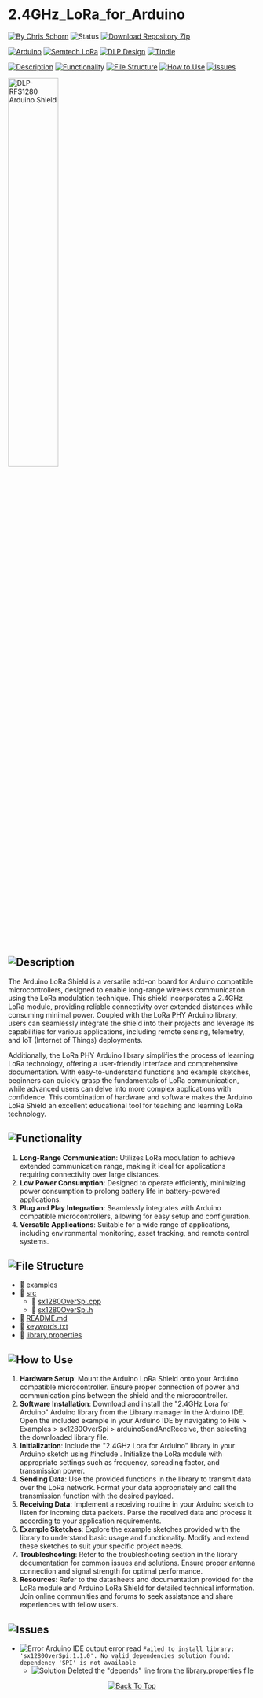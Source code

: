 # 2.4GHz_LoRa_for_Arduino

[![By Chris Schorn](https://img.shields.io/badge/Author-Chris_Schorn-FFFFFF?style=for-the-badge)](https://github.com/cschorn01)
![Status](https://img.shields.io/badge/Status-Working-FFFFFF?style=for-the-badge)
[![Download Repository Zip](https://img.shields.io/badge/Download_Repository_Zip-FFFFFF?style=for-the-badge)](https://github.com/cschorn01/2.4GHz_Lora_for_Arduino/archive/refs/heads/main.zip)

[![Arduino](https://img.shields.io/badge/-Arduino-00979D?style=for-the-badge&logo=Arduino&logoColor=white)](https://www.arduino.cc/)
[![Semtech LoRa](https://img.shields.io/badge/LoRa-1CAEED?style=for-the-badge)](https://www.semtech.com/lora)
[![DLP Design](https://img.shields.io/badge/DLP_Design-0D6696?style=for-the-badge)](https://www.dlpdesign.com/rf/rfs1280.php)
[![Tindie](https://img.shields.io/badge/tindie-113C77?style=for-the-badge)](https://www.tindie.com/products/olivetreelabs/24ghz-lora-arduino-shield/)


[![Description](https://img.shields.io/badge/Description-FFFFFF?style=for-the-badge)](https://github.com/cschorn01/2.4GHz_Lora_for_Arduino/tree/main#)
[![Functionality](https://img.shields.io/badge/Functionality-FFFFFF?style=for-the-badge)](https://github.com/cschorn01/2.4GHz_Lora_for_Arduino/tree/main#-1)
[![File Structure](https://img.shields.io/badge/file_structure-FFFFFF?style=for-the-badge)](https://github.com/cschorn01/2.4GHz_Lora_for_Arduino/tree/main#-2)
[![How to Use](https://img.shields.io/badge/how_to_use-FFFFFF?style=for-the-badge)](https://github.com/cschorn01/2.4GHz_Lora_for_Arduino/tree/main#-3)
[![Issues](https://img.shields.io/badge/issues-FFFFFF?style=for-the-badge)](https://github.com/cschorn01/2.4GHz_Lora_for_Arduino/tree/main#-4)

<!-- [![DLP-RFS1280 Arduino Shield](https://github.com/cschorn01/images/blob/main/Olive%20Tree%20Labs/IMG_0547.jpg)](https://www.tindie.com/products/olivetreelabs/24ghz-lora-arduino-shield/ "Buy on Tindie") -->


<a href="https://www.tindie.com/products/olivetreelabs/24ghz-lora-arduino-shield/" target="_blank">
  <img src="https://github.com/cschorn01/images/blob/main/Olive%20Tree%20Labs/IMG_0547.jpg" alt="DLP-RFS1280 Arduino Shield" width="45%" height="auto" title="Buy on Tindie">
</a>


<!-- [![Stargazers repo roster for @cschorn01/4GHz_Lora_for_Arduino](https://reporoster.com/stars/cschorn01/2.4GHz_Lora_for_Arduino)](https://github.com/cschorn01/4GHz_Lora_for_Arduino/stargazers) -->

<!-- ![GitHub Contributors Image](https://contrib.rocks/image?repo=cschorn01/rpi_pico_lora_template) -->

<!-- [![Top Langs](https://github-readme-stats.vercel.app/api/top-langs/?username=cschorn01&layout=compact&theme=dark)](https://github.com/cschorn01/Lora_Pico_Driver) -->

## ![Description](https://img.shields.io/badge/Description-FFFFFF?style=for-the-badge)
<!-- This is a library meant for the Arduino IDE. It is based on the code from my [rpi_pico_lora_template](https://github.com/cschorn01/rpi_pico_lora_template/blob/main/README.md), which uses FreeRTOS on the Raspberry Pi Pico to allow for more expandability. However, this library is aimed at hobbyists using either the Pi Pico or any of the other boards supported by the Arduino IDE to expand their long range networking capabilities. The LoRa Modem of choice is the [Semtech sx1280](https://www.semtech.com/products/wireless-rf/lora-connect/sx1280). This gives access to the 2.4GHz spectrum which is useable without a license worldwide, sharing the frequency with [Bluetooth and WiFi](https://semtech.my.salesforce.com/sfc/p/#E0000000JelG/a/44000000MDcO/Ll4bon.4HPwcyXv9fegcfcgbpvLYd7Lx_aZLMzYNLIQ). -->

<!-- This Arduino library alows for streamlined use of the [Semtech sx1280 LoRa Radio](https://www.semtech.com/products/wireless-rf/lora-connect/sx1280) over SPI communication for point to point messaging. Meant to enable hobbyists worldwide by allowing long range radio transmission without license on the 2.4 GHz frequency. -->

The Arduino LoRa Shield is a versatile add-on board for Arduino compatible microcontrollers, designed to enable long-range wireless communication using the LoRa modulation technique. This shield incorporates a 2.4GHz LoRa module, providing reliable connectivity over extended distances while consuming minimal power. Coupled with the LoRa PHY Arduino library, users can seamlessly integrate the shield into their projects and leverage its capabilities for various applications, including remote sensing, telemetry, and IoT (Internet of Things) deployments.

Additionally, the LoRa PHY Arduino library simplifies the process of learning LoRa technology, offering a user-friendly interface and comprehensive documentation. With easy-to-understand functions and example sketches, beginners can quickly grasp the fundamentals of LoRa communication, while advanced users can delve into more complex applications with confidence. This combination of hardware and software makes the Arduino LoRa Shield an excellent educational tool for teaching and learning LoRa technology.

## ![Functionality](https://img.shields.io/badge/Functionality-FFFFFF?style=for-the-badge)

<!-- Three functions are made available to use:

1. `sx1280Setup` prepares the sx1280 Lora module for message transmission or reception by setting the message and buffer parameters. 
2. `sx1280Tx` sets the sx1280 module parameters for  message transmission, and the IRQ, which will alert the Arduino when the message is sent. Once a message is transmitted the IRQ will read `0x01`.
3. `sx1280Rx` sets the sx1280 module parameters for message reception, and the IRQ, which will alert the Arduino if a message is received. If a message is received this function will fill the array passed to it with the message data. -->

1. **Long-Range Communication**: Utilizes LoRa modulation to achieve extended communication range, making it ideal for applications requiring connectivity over large distances.
2. **Low Power Consumption**: Designed to operate efficiently, minimizing power consumption to prolong battery life in battery-powered applications.
3. **Plug and Play Integration**: Seamlessly integrates with Arduino compatible microcontrollers, allowing for easy setup and configuration.
4. **Versatile Applications**: Suitable for a wide range of applications, including environmental monitoring, asset tracking, and remote control systems.

## ![File Structure](https://img.shields.io/badge/file_structure-FFFFFF?style=for-the-badge)

- :file_folder: [examples](https://github.com/cschorn01/2.4GHz_Lora_for_Arduino/tree/main/examples)
- :file_folder: [src](https://github.com/cschorn01/2.4GHz_Lora_for_Arduino/tree/main/src) 
  - :page_facing_up: [sx1280OverSpi.cpp](https://github.com/cschorn01/2.4GHz_Lora_for_Arduino/blob/main/src/sx1280OverSpi.cpp)  
  - :page_facing_up: [sx1280OverSpi.h](https://github.com/cschorn01/2.4GHz_Lora_for_Arduino/blob/main/src/sx1280OverSpi.h)
- :page_facing_up: [README.md](https://github.com/cschorn01/2.4GHz_Lora_for_Arduino/blob/main/README.md)  
- :page_facing_up: [keywords.txt](https://github.com/cschorn01/2.4GHz_Lora_for_Arduino/blob/main/keywords.txt)
- :page_facing_up: [library.properties](https://github.com/cschorn01/2.4GHz_Lora_for_Arduino/blob/main/library.properties)

## ![How to Use](https://img.shields.io/badge/how_to_use-FFFFFF?style=for-the-badge)

<!-- Each of the functions contain print outs for the serial monitor. In `sx1280Setup` you will only see the busy status of the sx1280. `sx1280Rx` prints its *Listening* loop iteration, then breaks and fills the arrays passed in with any received message data. If there was any message data received then it is printed in `void loop`.  `sx1280Tx` prints the IRQ, which if it equals `0x01` the message is sent and the function is exited. If you want to input your own messages you can change the lines which fill the writeData array with 'hi', to input over the serial monitor, which will be added in the examples soon.

There are two examples to aid in a more thorough understanding. The first is for using an Arduino Uno and the second a Raspberry Pi Pico. In each example an sx1280 module called the [DLP-RFS1280](https://www.dlpdesign.com/rf/rfs1280.php) is used. This module has a built in antenna so there is no need to purchase one. I will soon be coming out with an arduino shield for this product to make it even easier to use. -->

1. **Hardware Setup**: Mount the Arduino LoRa Shield onto your Arduino compatible microcontroller. Ensure proper connection of power and communication pins between the shield and the microcontroller.
2. **Software Installation**: Download and install the "2.4GHz Lora for Arduino" Arduino library from the Library manager in the Arduino IDE. Open the included example in your Arduino IDE by navigating to File > Examples > sx1280OverSpi > arduinoSendAndReceive, then selecting the downloaded library file.
3. **Initialization**: Include the "2.4GHz Lora for Arduino" library in your Arduino sketch using #include <sx1280overspi>. Initialize the LoRa module with appropriate settings such as frequency, spreading factor, and transmission power.
4. **Sending Data**: Use the provided functions in the library to transmit data over the LoRa network. Format your data appropriately and call the transmission function with the desired payload.
5. **Receiving Data**: Implement a receiving routine in your Arduino sketch to listen for incoming data packets. Parse the received data and process it according to your application requirements.
6. **Example Sketches**: Explore the example sketches provided with the library to understand basic usage and functionality. Modify and extend these sketches to suit your specific project needs.
7. **Troubleshooting**: Refer to the troubleshooting section in the library documentation for common issues and solutions. Ensure proper antenna connection and signal strength for optimal performance.
8. **Resources**: Refer to the datasheets and documentation provided for the LoRa module and Arduino LoRa Shield for detailed technical information. Join online communities and forums to seek assistance and share experiences with fellow users.

## ![Issues](https://img.shields.io/badge/issues-FFFFFF?style=for-the-badge)

- ![Error](https://img.shields.io/badge/Error-A31B34?style=for-the-badge) Arduino IDE output error read `Failed to install library: 'sx1280OverSpi:1.1.0'. No valid dependencies solution found: dependency 'SPI' is not available`
  - ![Solution](https://img.shields.io/badge/Solution-5CBA5B?style=for-the-badge) Deleted the "depends" line from the library.properties file


<div align="center" dir="auto">
  <a href="https://github.com/cschorn01/2.4GHz_Lora_for_Arduino">
    <img src="https://img.shields.io/badge/Back_To_Top-FFFFFF?style=for-the-badge" alt="Back To Top">
  </a>
</div>
